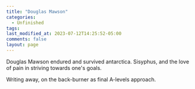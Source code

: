 ```yaml
---
title: "Douglas Mawson"
categories:
  - Unfinished
tags:
last_modified_at: 2023-07-12T14:25:52-05:00
comments: false
layout: page
---
```

Douglas Mawson endured and survived antarctica. Sisyphus, and the love of pain in striving towards one's goals.

<div class="content-container" data-bg-image="{{ site.url }}{{ site.baseurl }}/assets/images/chevron2.png">
  Writing away, on the back-burner as final A-levels approach.
</div>
